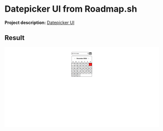 # Datepicker UI from Roadmap.sh

<p><b>Project description:</b> <a href="https://roadmap.sh/projects/datepicker-ui">Datepicker UI</a></p>

<section>
    <h2>Result</h2>
    <img src="./images/screenshot-result.png">
</section>
